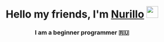 <h1 align="center">Hello my friends, I'm <a href="https://daniilshat.ru/" target="_blank">Nurillo</a> 
<img src="https://github.com/blackcater/blackcater/raw/main/images/Hi.gif" height="32"/></h1>
<h3 align="center">I am a beginner programmer 🇷🇺</h3>

